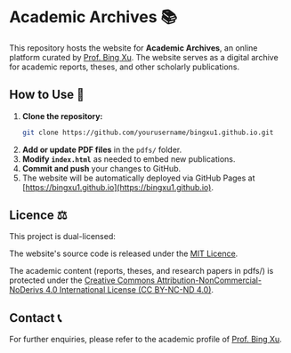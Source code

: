 # Academic Archives 📚

This repository hosts the website for **Academic Archives**, an online platform curated by [Prof. Bing Xu](https://www.hw.ac.uk/ebs/people/faculty/bing-xu.htm). The website serves as a digital archive for academic reports, theses, and other scholarly publications.

## How to Use 🚀

1. **Clone the repository:**
   ```bash
   git clone https://github.com/yourusername/bingxu1.github.io.git
   ```
2. **Add or update PDF files** in the `pdfs/` folder.
3. **Modify `index.html`** as needed to embed new publications.
4. **Commit and push** your changes to GitHub.
5. The website will be automatically deployed via GitHub Pages at [https://bingxu1.github.io](https://bingxu1.github.io).

## Licence ⚖️

This project is dual-licensed:

The website's source code is released under the [MIT Licence](https://opensource.org/license/mit).

The academic content (reports, theses, and research papers in pdfs/) is protected under the [Creative Commons Attribution-NonCommercial-NoDerivs 4.0 International License (CC BY-NC-ND 4.0)](https://creativecommons.org/licenses/by-nc-nd/4.0/).

## Contact 📞

For further enquiries, please refer to the academic profile of [Prof. Bing Xu](https://www.hw.ac.uk/ebs/people/faculty/bing-xu.htm).